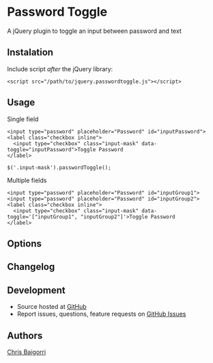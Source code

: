 # Password Toggle

A jQuery plugin to toggle an input between password and text

## Instalation

Include script *after* the jQuery library:

    <script src="/path/to/jquery.passwordtoggle.js"></script>

## Usage

Single field

    <input type="password" placeholder="Password" id="inputPassword">
    <label class="checkbox inline">
      <input type="checkbox" class="input-mask" data-toggle="inputPassword">Toggle Password
    </label>

    $('.input-mask').passwordToggle();

Multiple fields

    <input type="password" placeholder="Password" id="inputGroup1">
    <input type="password" placeholder="Password" id="inputGroup2">
    <label class="checkbox inline">
      <input type="checkbox" class="input-mask" data-toggle='["inputGroup1", "inputGroup2"]'>Toggle Password
    </label>


## Options

## Changelog

## Development

- Source hosted at [GitHub](https://github.com/cbaigorri/SimpleSprite)
- Report issues, questions, feature requests on [GitHub Issues](https://github.com/cbaigorri/SimpleSprite/issues)

## Authors

[Chris Baigorri](https://github.com/cbaigorri)

